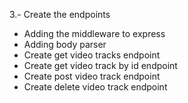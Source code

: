 3.- Create the endpoints
* Adding the middleware to express
* Adding body parser
* Create get video tracks endpoint
* Create get video track by id endpoint
* Create post video track endpoint
* Create delete video track endpoint